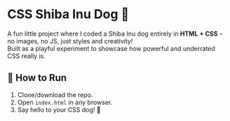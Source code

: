 # CSS Shiba Inu Dog 🐶

A fun little project where I coded a Shiba Inu dog entirely in **HTML + CSS** – no images, no JS, just styles and creativity!  
Built as a playful experiment to showcase how powerful and underrated CSS really is.

## 🚀 How to Run
1. Clone/download the repo.
2. Open `index.html` in any browser.
3. Say hello to your CSS dog! 🐾
